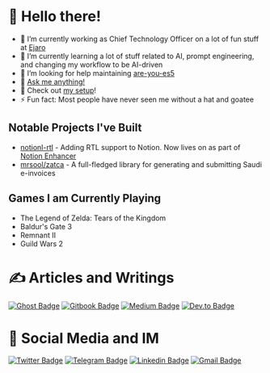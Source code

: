 # 👋 Hello there!
<!-- General Kenobi! -->

- 🔭 I’m currently working as Chief Technology Officer on a lot of fun stuff at [Ejaro](https://github.com/ejaro)
- 🌱 I’m currently learning a lot of stuff related to AI, prompt engineering, and changing my workflow to be AI-driven
- 🤔 I’m looking for help maintaining [are-you-es5](https://github.com/obahareth/are-you-es5)
- 💬 [Ask me anything!](https://github.com/obahareth/ama)
- 👀 Check out [my setup](https://github.com/obahareth/my-mac-os)!
- ⚡ Fun fact: Most people have never seen me without a hat and goatee

## Notable Projects I've Built
- [notionl-rtl](https://github.com/obahareth/notion-rtl) - Adding RTL support to Notion. Now lives on as part of [Notion Enhancer](https://github.com/notion-enhancer)
- [mrsool/zatca](https://github.com/mrsool/zatca) - A full-fledged library for generating and submitting Saudi e-invoices

## Games I am Currently Playing
- The Legend of Zelda: Tears of the Kingdom
- Baldur's Gate 3
- Remnant II
- Guild Wars 2

# ✍️ Articles and Writings
[![Ghost Badge](https://img.shields.io/badge/omar.engineer-obahareth?style=flat&logo=ghost&color=738A94&logoColor=white)](https://omar.engineer "Read Articles on my Website")
[![Gitbook Badge](https://img.shields.io/badge/wiki.omar.engineer-obahareth?style=flat&logo=gitbook&color=3884FF&logoColor=white)](https://wiki.omar.engineer "Visit my Wiki")
[![Medium Badge](https://img.shields.io/badge/medium.com/@obahareth-medium?style=flat&logo=medium&color=12100E&logoColor=white)](https://medium.com/@obahareth "Read my Articles on Medium")
[![Dev.to Badge](https://img.shields.io/badge/dev.to/obahareth-devto?style=flat&logo=dev.to&color=0A0A0A&logoColor=white)](https://dev.to/obahareth "Read my Articles on Dev.to")

# 🤝 Social Media and IM
[![Twitter Badge](https://img.shields.io/badge/%40o__bahareth-twitter?style=flat&color=00ABEC&logoColor=white&logo=Twitter)](https://twitter.com/intent/follow?screen_name=o_bahareth "Follow me on Twitter")
[![Telegram Badge](https://img.shields.io/badge/@obahareth-telegram?style=flat&color=2AA7DA&logoColor=white&logo=telegram)](https://t.me/obahareth "Contact on Telegram")
[![Linkedin Badge](https://img.shields.io/badge/%40obahareth-linkedin?style=flat&color=0077b5&logoColor=white&logo=linkedin)](https://www.linkedin.com/in/obahareth/ "Connect on LinkedIn")
[![Gmail Badge](https://img.shields.io/badge/omar@omar.engineer-email?style=flat&color=C5211E&logoColor=white&logo=gmail)](mailto:omar@omar.engineer "Email me")
